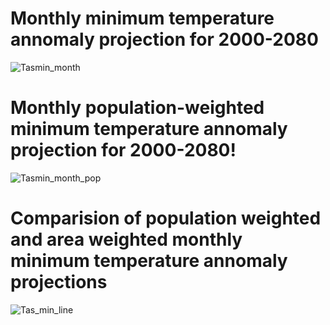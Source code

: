 # Monthly minimum temperature annomaly projection for 2000-2080

![Tasmin_month](https://user-images.githubusercontent.com/85177766/120788923-3351cb80-c531-11eb-9ade-df760488df55.jpg)

# Monthly population-weighted minimum temperature annomaly projection for 2000-2080!

![Tasmin_month_pop](https://user-images.githubusercontent.com/85177766/120788961-3f3d8d80-c531-11eb-91c0-bf6db6a262c6.jpg)

# Comparision of population weighted and area weighted monthly minimum temperature annomaly projections

![Tas_min_line](https://user-images.githubusercontent.com/85177766/120788911-2e8d1780-c531-11eb-9100-3f585258750c.jpg)




